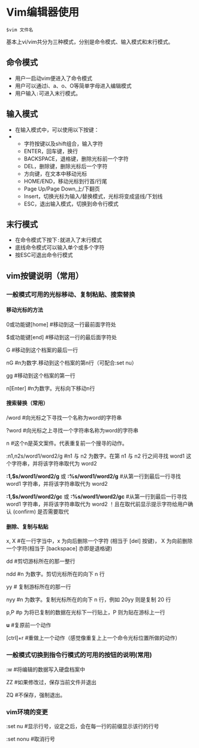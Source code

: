 # Vim编辑器使用

```vim
$vim 文件名 
```

基本上vi/vim共分为三种模式，分别是命令模式、输入模式和末行模式。

## 命令模式

- 用户一启动vim便进入了命令模式
- 用户可以通过i、a、o、O等简单字母进入编辑模式
- 用户输入`:`可进入末行模式。

## 输入模式

- 在输入模式中，可以使用以下按键：
- - 字符按键以及shift组合，输入字符
  - ENTER，回车键，换行
  - BACKSPACE，退格键，删除光标前一个字符
  - DEL，删除键，删除光标后一个字符
  - 方向键，在文本中移动光标
  - HOME/END，移动光标到行首/行尾
  - Page Up/Page Down,上/下翻页
  - Insert，切换光标为输入/替换模式，光标将变成竖线/下划线
  - ESC，退出输入模式，切换到命令行模式

## 末行模式

- 在命令模式下按下`:`就进入了末行模式
- 底线命令模式可以输入单个或多个字符
- 按ESC可退出命令行模式

## vim按键说明（常用）

### 一般模式可用的光标移动、复制粘贴、搜索替换

#### 移动光标的方法

0或功能键[home]					#移动到这一行最前面字符处

$或功能键[end]						#移动到这一行的最后面字符处

G												#移动到这个档案的最后一行

nG											#n为数字.移动到这个档案的第n行（可配合:set nu）

gg												#移动到这个档案的第一行

n[Enter]									#n为数字。光标向下移动n行

#### 搜索替换（常用）

/word								#向光标之下寻找一个名称为word的字符串

?word								#向光标之上寻找一个字符串名称为word的字符串

n										#这个n是英文案件。代表重复前一个搜寻的动作。

:n1,n2s/word1/word2/g			#n1 与 n2 为数字。在第 n1 与 n2 行之间寻找 word1 这个字符串，并将该字符串取代为 word2

**:1,$s/word1/word2/g** 或 **:%s/word1/word2/g**			#从第一行到最后一行寻找 word1 字符串，并将该字符串取代为 word2

**:1,$s/word1/word2/gc** 或 **:%s/word1/word2/gc**		#从第一行到最后一行寻找 word1 字符串，并将该字符串取代为 word2 ！且在取代前显示提示字符给用户确认 (confirm) 是否需要取代

#### 删除、复制与粘贴

x, X								#在一行字当中，x 为向后删除一个字符 (相当于 [del] 按键)， X 为向前删除一个字符(相当于 [backspace] 亦即是退格键)

dd									#剪切游标所在的那一整行

ndd								#n 为数字。剪切光标所在的向下 n 行

yy									# 复制游标所在的那一行

nyy								#n 为数字。复制光标所在的向下 n 行，例如 20yy 则是复制 20 行

p,P								#p 为将已复制的数据在光标下一行贴上，P 则为贴在游标上一行

**u**									#复原前一个动作

[ctrl]+r							#重做上一个动作（感觉像重复上上一个命令光标位置所做的动作）

### 一般模式切换到指令行模式的可用的按钮的说明(常用)

:w								#将编辑的数据写入硬盘档案中

ZZ								#如果修改过，保存当前文件并退出

ZQ								#不保存，强制退出。

### vim环境的变更

:set nu						#显示行号，设定之后，会在每一行的前缀显示该行的行号

:set nonu					#取消行号